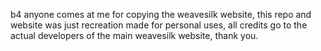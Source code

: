 b4 anyone comes at me for copying the weavesilk website, this repo and website was just recreation made for personal uses, all credits go to the actual developers of the main weavesilk website, thank you.
